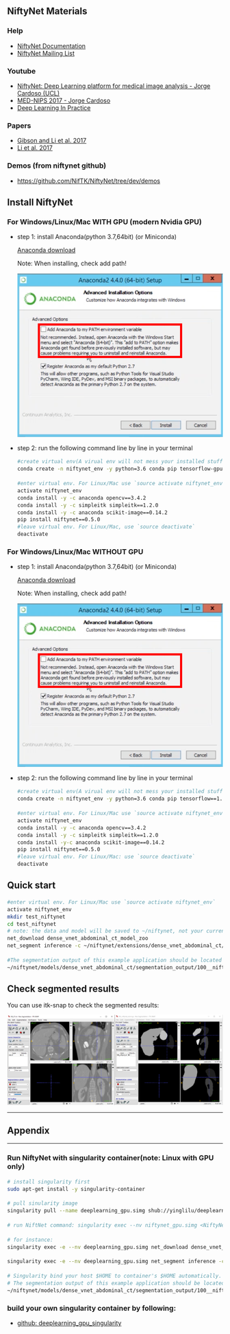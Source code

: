 
## NiftyNet Materials

### Help

- [NiftyNet Documentation](https://niftynet.readthedocs.io/en/dev/)
- [NiftyNet Mailing List](https://groups.google.com/forum/#!forum/niftynet)

### Youtube

- [NiftyNet: Deep Learning platform for medical image analysis - Jorge Cardoso (UCL)](https://www.youtube.com/watch?v=2OweR-sUNfQ&t=772s)
- [MED-NIPS 2017 - Jorge Cardoso](https://www.youtube.com/watch?v=ZaWStjGf0wg)
- [Deep Learning In Practice](https://www.youtube.com/watch?v=Q8lfkTXD69o&list=PLbj_N2x6keChr9xgCS9Y3MeBNV5OxikvI)

### Papers

- [Gibson and Li et al. 2017](https://reader.elsevier.com/reader/sd/pii/S0169260717311823?token=8FC4F5CFA48C0A830D84AA6D8995223F83400652CFC6CD97E864CAC631DB4154E8045BF53F865551B86B75666765CA92)
- [Li et al. 2017](https://arxiv.org/pdf/1707.01992.pdf)

### Demos (from niftynet github)

 - https://github.com/NifTK/NiftyNet/tree/dev/demos

## Install NiftyNet

### For Windows/Linux/Mac **WITH** GPU (modern Nvidia GPU)

- step 1: install Anaconda(python 3.7,64bit) (or Miniconda)

    [Anaconda download](https://www.anaconda.com/distribution/#download-section)
    
    Note: When installing, check add path!
    
    ![](pics/anaconda_check_path.png)

- step 2: run the following command line by line in your terminal

    ```bash
    #create virtual env(A virual env will not mess your installed stuff)
    conda create -n niftynet_env -y python=3.6 conda pip tensorflow-gpu==1.12.0

    #enter virtual env. For Linux/Mac use `source activate niftynet_env`
    activate niftynet_env
    conda install -y -c anaconda opencv==3.4.2
    conda install -y -c simpleitk simpleitk==1.2.0
    conda install -y -c anaconda scikit-image==0.14.2
    pip install niftynet==0.5.0
    #leave virtual env. For Linux/Mac, use `source deactivate`
    deactivate
    ```

### For Windows/Linux/Mac **WITHOUT** GPU

- step 1: install Anaconda(python 3.7,64bit) (or Miniconda)
    
    [Anaconda download](https://www.anaconda.com/distribution/#download-section)
    
    Note: When installing, check add path!
    
    ![](pics/anaconda_check_path.png)

- step 2: run the following command line by line in your terminal
    ```bash
    #create virtual env(A virual env will not mess your installed stuff)
    conda create -n niftynet_env -y python=3.6 conda pip tensorflow==1.12.0

    #enter virtual env. For Linux/Mac use `source activate niftynet_env`
    activate niftynet_env
    conda install -y -c anaconda opencv==3.4.2
    conda install -y -c simpleitk simpleitk==1.2.0
    conda install -y-c anaconda scikit-image==0.14.2
    pip install niftynet==0.5.0
    #leave virtual env. For Linux/Mac: use `source deactivate`
    deactivate
    ```
## Quick start

```bash
#enter virtual env. For Linux/Mac use `source activate niftynet_env`
activate niftynet_env
mkdir test_niftynet
cd test_niftynet
# note: the data and model will be saved to ~/niftynet, not your current directory!
net_download dense_vnet_abdominal_ct_model_zoo
net_segment inference -c ~/niftynet/extensions/dense_vnet_abdominal_ct/config.ini

#The segmentation output of this example application should be located at
~/niftynet/models/dense_vnet_abdominal_ct/segmentation_output/100__niftynet_out.nii.gz
```

## Check segmented results

You can use itk-snap to check the segmented results:

![](pics/itk-snap-show-results.png)


---
## Appendix
---

### Run NiftyNet with singularity container(note: Linux with GPU **only**)

```bash
# install singularity first
sudo apt-get install -y singularity-container

# pull sinularity image
singularity pull --name deeplearning_gpu.simg shub://yinglilu/deeplearning_gpu_singularity

# run NiftNet command: singularity exec --nv niftynet_gpu.simg <NiftyNet command> 

# for instance:
singularity exec -e --nv deeplearning_gpu.simg net_download dense_vnet_abdominal_ct_model_zoo

singularity exec -e --nv deeplearning_gpu.simg net_segment inference -c ~/niftynet/extensions/dense_vnet_abdominal_ct/config.ini

# Singularity bind your host $HOME to container's $HOME automatically. 
# The segmentation output of this example application should be located at
~/niftynet/models/dense_vnet_abdominal_ct/segmentation_output/100__niftynet_out.nii.gz

```

###  build your own singularity container by following:

- [github: deeplearning_gpu_singularity](https://github.com/yinglilu/deeplearning_gpu_singularity)
